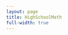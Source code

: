 ```yaml
---
layout: page
title: HighSchoolMath
full-width: true
---
```



<div style=text-align: center>
<object type=image/svg+xml data=/svgs/HighSchoolMath.txt.svg> </object>
</div>
